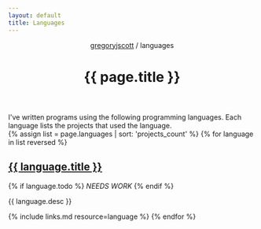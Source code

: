 ```yaml
---
layout: default
title: Languages
---
```


<header>
  <nav>
    <a href="/">gregoryjscott</a> / languages
  </nav>

  <h1>{{ page.title }}</h1>
</header>

<section markdown="1">
I've written programs using the following programming languages. Each language lists the projects that used the language.
</section>

<section>
{% assign list = page.languages | sort: 'projects_count' %}
{% for language in list reversed %}
  <h1><a href="{{ language.url }}">{{ language.title }}</a></h1>

  {% if language.todo %} *NEEDS WORK* {% endif %}

  <p>{{ language.desc }}</p>

  {% include links.md resource=language %}
{% endfor %}
</section>
